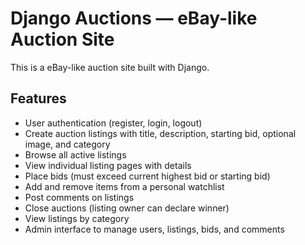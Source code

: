 # Django Auctions — eBay-like Auction Site

This is a eBay-like auction site built with Django.  

## Features
- User authentication (register, login, logout)
- Create auction listings with title, description, starting bid, optional image, and category
- Browse all active listings
- View individual listing pages with details
- Place bids (must exceed current highest bid or starting bid)
- Add and remove items from a personal watchlist
- Post comments on listings
- Close auctions (listing owner can declare winner)
- View listings by category
- Admin interface to manage users, listings, bids, and comments
